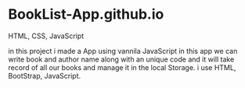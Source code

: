 # BookList-App.github.io
HTML, CSS, JavaScript

in this project i made a App using vannila JavaScript in this app we can write book and author name along with an unique code
and it will take record of all our books and manage it in the local Storage. i use HTML, BootStrap, JavaScript. 
